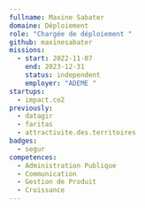 ```yaml
---
fullname: Maxine Sabater
domaine: Déploiement
role: "Chargée de déploiement "
github: maxinesabater
missions:
  - start: 2022-11-07
    end: 2023-12-31
    status: independent
    employer: "ADEME "
startups:
  - impact.co2
previously:
  - datagir
  - faritas
  - attractivite.des.territoires
badges:
  - segur
competences:
  - Administration Publique
  - Communication
  - Gestion de Produit
  - Croissance
---
```

